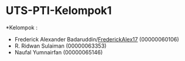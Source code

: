 # UTS-PTI-Kelompok1

*Kelompok :
- Frederick Alexander Badaruddin/[FrederickAlex17](https://github.com/geraldimanuelstudent) (00000060106)
- R. Ridwan Sulaiman (00000063353)
- Naufal Yumnairfan (00000065146)
